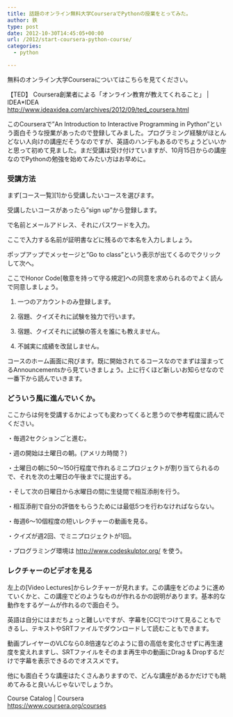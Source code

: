 ```yaml
---
title: 話題のオンライン無料大学CourseraでPythonの授業をとってみた。
author: 鉄
type: post
date: 2012-10-30T14:45:05+00:00
url: /2012/start-coursera-python-course/
categories:
  - python

---
```

無料のオンライン大学Courseraについてはこちらを見てください。

【TED】 Coursera創業者による「オンライン教育が教えてくれること」 | IDEA*IDEA  
<http://www.ideaxidea.com/archives/2012/09/ted_coursera.html>

このCourseraで&#8221;An Introduction to Interactive Programming in Python&#8221;という面白そうな授業があったので登録してみました。プログラミング経験がほとんどない人向けの講座だそうなのですが、英語のハンデもあるのでちょうどいいかと思って初めて見ました。まだ受講は受け付けていますが、10月15日からの講座なのでPythonの勉強を始めてみたい方はお早めに。

### 受講方法

まず[コース一覧][1]から受講したいコースを選びます。

受講したいコースがあったら&#8221;sign up&#8221;から登録します。

で名前とメールアドレス、それにパスワードを入力。
  
ここで入力する名前が証明書などに残るので本名を入力しましょう。

ポップアップでメッセージと&#8221;Go to class&#8221;という表示が出てくるのでクリックして次へ。

ここでHonor Code[敬意を持って守る規定]への同意を求められるのでよく読んで同意しましょう。

1. 一つのアカウントのみ登録します。
  
2. 宿題、クイズそれに試験を独力で行います。
  
3. 宿題、クイズそれに試験の答えを誰にも教えません。
  
4. 不誠実に成績を改鼠しません。

コースのホーム画面に飛びます。既に開始されてるコースなのでまずは溜まってるAnnouncementsから見ていきましょう。上に行くほど新しいお知らせなので一番下から読んでいきます。

### どういう風に進んでいくか。

ここからは何を受講するかによっても変わってくると思うので参考程度に読んでください。

・毎週2セクションごと進む。
  
・週の開始は土曜日の朝。(アメリカ時間？)
  
・土曜日の朝に50～150行程度で作れるミニプロジェクトが割り当てられるので、それを次の土曜日の午後までに提出する。
  
・そして次の日曜日から水曜日の間に生徒間で相互添削を行う。
  
・相互添削で自分の評価をもらうためには最低5つを行わなければならない。
  
・毎週6～10個程度の短いレクチャーの動画を見る。
  
・クイズが週2回、でミニプロジェクトが1回。
  
・プログラミング環境は <http://www.codeskulptor.org/> を使う。

### レクチャーのビデオを見る

左上の[Video Lectures]からレクチャーが見れます。この講座をどのように進めていくかと、この講座でどのようなものが作れるかの説明があります。基本的な動作をするゲームが作れるので面白そう。

英語は自分にはまだちょっと難しいですが、字幕を[CC]でつけて見ることもできるし、テキストやSRTファイルでダウンロードして読むこともできます。

動画プレイヤーのVLCなら0.8倍速などのように音の高低を変化させずに再生速度を変えれますし、SRTファイルをそのまま再生中の動画にDrag & Dropするだけで字幕を表示できるのでオススメです。

他にも面白そうな講座はたくさんありますので、どんな講座があるかだけでも眺めてみると良いんじゃないでしょうか。

Course Catalog | Coursera  
<https://www.coursera.org/courses>

